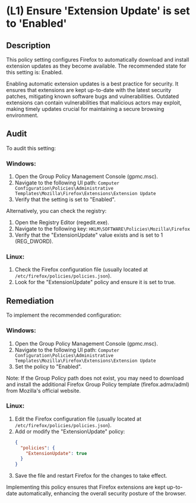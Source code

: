 # (L1) Ensure 'Extension Update' is set to 'Enabled'

## Description

This policy setting configures Firefox to automatically download and install extension updates as they become available. The recommended state for this setting is: Enabled.

Enabling automatic extension updates is a best practice for security. It ensures that extensions are kept up-to-date with the latest security patches, mitigating known software bugs and vulnerabilities. Outdated extensions can contain vulnerabilities that malicious actors may exploit, making timely updates crucial for maintaining a secure browsing environment.

## Audit

To audit this setting:

### Windows:
1. Open the Group Policy Management Console (gpmc.msc).
2. Navigate to the following UI path:
   `Computer Configuration\Policies\Administrative Templates\Mozilla\Firefox\Extensions\Extension Update`
3. Verify that the setting is set to "Enabled".

Alternatively, you can check the registry:
1. Open the Registry Editor (regedit.exe).
2. Navigate to the following key:
   `HKLM\SOFTWARE\Policies\Mozilla\Firefox`
3. Verify that the "ExtensionUpdate" value exists and is set to 1 (REG_DWORD).

### Linux:
1. Check the Firefox configuration file (usually located at `/etc/firefox/policies/policies.json`).
2. Look for the "ExtensionUpdate" policy and ensure it is set to true.

## Remediation

To implement the recommended configuration:

### Windows:
1. Open the Group Policy Management Console (gpmc.msc).
2. Navigate to the following UI path:
   `Computer Configuration\Policies\Administrative Templates\Mozilla\Firefox\Extensions\Extension Update`
3. Set the policy to "Enabled".

Note: If the Group Policy path does not exist, you may need to download and install the additional Firefox Group Policy template (firefox.admx/adml) from Mozilla's official website.

### Linux:
1. Edit the Firefox configuration file (usually located at `/etc/firefox/policies/policies.json`).
2. Add or modify the "ExtensionUpdate" policy:
   ```json
   {
     "policies": {
       "ExtensionUpdate": true
     }
   }
   ```
3. Save the file and restart Firefox for the changes to take effect.

Implementing this policy ensures that Firefox extensions are kept up-to-date automatically, enhancing the overall security posture of the browser.
